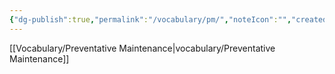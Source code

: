 ```yaml
---
{"dg-publish":true,"permalink":"/vocabulary/pm/","noteIcon":"","created":"2025-05-20T10:31:48.629-05:00"}
---
```


[[Vocabulary/Preventative Maintenance\|vocabulary/Preventative Maintenance]]

